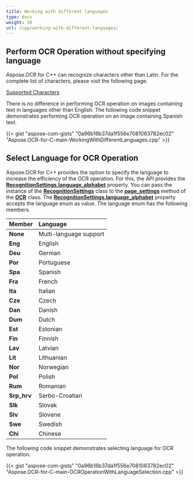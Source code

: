 ```yaml
---
title: Working with different languages
type: docs
weight: 30
url: /cpp/working-with-different-languages/
---
```


## Perform OCR Operation without specifying language

Aspose.OCR for C++ can recognize characters other than Latin. For the complete list of characters, please visit the following page.

[Supported Characters](/ocr/cpp/supported-characters/)

There is no difference in performing OCR operation on images containing text in languages other than English. The following code snippet demonstrates performing OCR operation on an image containing Spanish text.

{{< gist "aspose-com-gists" "0a96b16b37da1f556e7081063782ec02" "Aspose.OCR-for-C-main-WorkingWithDifferentLanguages.cpp" >}}

## Select Language for OCR Operation

Aspose.OCR for C++ provides the option to specify the language to increase the efficiency of the OCR operation. For this, the API provides the [**RecognitionSettings.language_alphabet**](https://apireference.aspose.com/ocr/cpp/struct/recognition_settings#ae656be81807ebf1f6f1fa17694d458b9) property. You can pass the instance of the [**RecognitionSettings**](https://apireference.aspose.com/ocr/cpp/struct/recognition_settings) class to the [**page_settings**](https://apireference.aspose.com/ocr/cpp/groupAspose#ga028cce64d935cf8fc8d5eab3d3713ebf) method of the [**OCR**](https://apireference.aspose.com/ocr/cpp/namespace/aspose.ocr) class. The [**RecognitionSettings.language_alphabet**](https://apireference.aspose.com/ocr/cpp/struct/recognition_settings#ae656be81807ebf1f6f1fa17694d458b9) property accepts the language enum as value. The language enum has the following members.

|Member|Language|
| :- | :- |
|**None**|Multi-language support|
|**Eng** |English|
|**Deu** |German|
|**Por** |Portuguese|
|**Spa** |Spanish|
|**Fra** |French|
|**Ita** |Italian|
|**Cze** |Czech|
|**Dan** |Danish|
|**Dum** |Dutch|
|**Est** |Estonian|
|**Fin** |Finnish|
|**Lav** |Latvian|
|**Lit** |Lithuanian|
|**Nor** |Norwegian|
|**Pol** |Polish|
|**Rum** |Romanian|
|**Srp_hrv**|Serbo-Croatian|
|**Slk** |Slovak|
|**Slv** |Slovene|
|**Swe** |Swedish|
|**Chi** |Chinese|

The following code snippet demonstrates selecting language for OCR operation.

{{< gist "aspose-com-gists" "0a96b16b37da1f556e7081063782ec02" "Aspose.OCR-for-C-main-OCROperationWithLanguageSelection.cpp" >}}
